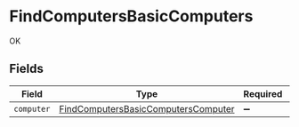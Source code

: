# FindComputersBasicComputers

OK


## Fields

| Field                                                                                                 | Type                                                                                                  | Required                                                                                              | Description                                                                                           |
| ----------------------------------------------------------------------------------------------------- | ----------------------------------------------------------------------------------------------------- | ----------------------------------------------------------------------------------------------------- | ----------------------------------------------------------------------------------------------------- |
| `computer`                                                                                            | [FindComputersBasicComputersComputer](../../models/operations/findcomputersbasiccomputerscomputer.md) | :heavy_minus_sign:                                                                                    | N/A                                                                                                   |